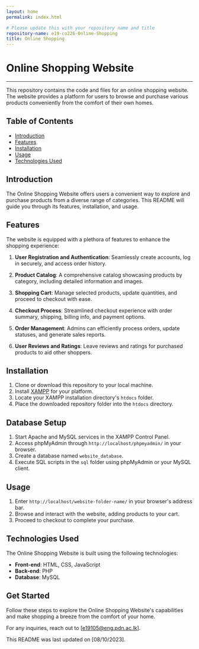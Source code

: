 ```yaml
---
layout: home
permalink: index.html

# Please update this with your repository name and title
repository-name: e19-co226-Online-Shopping
title: Online Shopping
---
```


[comment]: # "This is the standard layout for the project, but you can clean this and use your own template"

# Online Shopping Website
---
This repository contains the code and files for an online shopping website. The website provides a platform for users to browse and purchase various products conveniently from the comfort of their own homes.

## Table of Contents

- [Introduction](#introduction)
- [Features](#features)
- [Installation](#installation)
- [Usage](#usage)
- [Technologies Used](#technologies-used)

## Introduction

The Online Shopping Website offers users a convenient way to explore and purchase products from a diverse range of categories. This README will guide you through its features, installation, and usage.

## Features

The website is equipped with a plethora of features to enhance the shopping experience:

1. **User Registration and Authentication**: Seamlessly create accounts, log in securely, and access order history.

2. **Product Catalog**: A comprehensive catalog showcasing products by category, including detailed information and images.

3. **Shopping Cart**: Manage selected products, update quantities, and proceed to checkout with ease.

4. **Checkout Process**: Streamlined checkout experience with order summary, shipping, billing info, and payment options.

5. **Order Management**: Admins can efficiently process orders, update statuses, and generate sales reports.

6. **User Reviews and Ratings**: Leave reviews and ratings for purchased products to aid other shoppers.

## Installation

1. Clone or download this repository to your local machine.
2. Install [XAMPP](https://www.apachefriends.org/index.html) for your platform.
3. Locate your XAMPP installation directory's `htdocs` folder.
4. Place the downloaded repository folder into the `htdocs` directory.

## Database Setup

1. Start Apache and MySQL services in the XAMPP Control Panel.
2. Access phpMyAdmin through `http://localhost/phpmyadmin/` in your browser.
3. Create a database named `website_database`.
4. Execute SQL scripts in the `sql` folder using phpMyAdmin or your MySQL client.

## Usage

1. Enter `http://localhost/website-folder-name/` in your browser's address bar.
2. Browse and interact with the website, adding products to your cart.
3. Proceed to checkout to complete your purchase.

## Technologies Used

The Online Shopping Website is built using the following technologies:

- **Front-end**: HTML, CSS, JavaScript
- **Back-end**: PHP
- **Database**: MySQL

## Get Started

Follow these steps to explore the Online Shopping Website's capabilities and make shopping a breeze from the comfort of your home.

For any inquiries, reach out to [e19105@eng.pdn.ac.lk].

This README was last updated on [08/10/2023].




